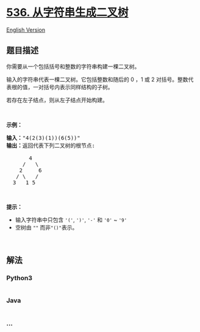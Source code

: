 # [536. 从字符串生成二叉树](https://leetcode-cn.com/problems/construct-binary-tree-from-string)

[English Version](/solution/0500-0599/0536.Construct%20Binary%20Tree%20from%20String/README_EN.md)

## 题目描述

<!-- 这里写题目描述 -->

<p>你需要从一个包括括号和整数的字符串构建一棵二叉树。</p>

<p>输入的字符串代表一棵二叉树。它包括整数和随后的 0 ，1 或 2 对括号。整数代表根的值，一对括号内表示同样结构的子树。</p>

<p>若存在左子结点，则从左子结点开始构建。</p>

<p>&nbsp;</p>

<p><strong>示例：</strong></p>

<pre><strong>输入：</strong>&quot;4(2(3)(1))(6(5))&quot;
<strong>输出：</strong>返回代表下列二叉树的根节点:

       4
     /   \
    2     6
   / \   / 
  3   1 5   
</pre>

<p>&nbsp;</p>

<p><strong>提示：</strong></p>

<ul>
	<li>输入字符串中只包含&nbsp;<code>&#39;(&#39;</code>, <code>&#39;)&#39;</code>, <code>&#39;-&#39;</code>&nbsp;和&nbsp;<code>&#39;0&#39;</code> ~ <code>&#39;9&#39;</code>&nbsp;</li>
	<li>空树由&nbsp;<code>&quot;&quot;</code>&nbsp;而非<code>&quot;()&quot;</code>表示。</li>
</ul>

<p>&nbsp;</p>


## 解法

<!-- 这里可写通用的实现逻辑 -->

<!-- tabs:start -->

### **Python3**

<!-- 这里可写当前语言的特殊实现逻辑 -->

```python

```

### **Java**

<!-- 这里可写当前语言的特殊实现逻辑 -->

```java

```

### **...**

```

```

<!-- tabs:end -->

